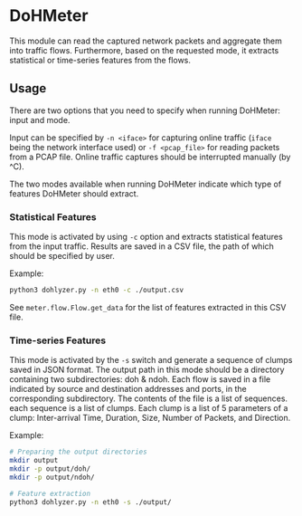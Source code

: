 # DoHMeter
This module can read the captured network packets and aggregate them into traffic flows. Furthermore, based on the requested mode, it extracts statistical or time-series features from the flows.
 
## Usage
There are two options that you need to specify when running DoHMeter: input and mode.

Input can be specified by `-n <iface>` for capturing online traffic (`iface` being the network interface used) or 
`-f <pcap_file>` for reading packets from a PCAP file. Online traffic captures should be interrupted manually (by ^C).

The two modes available when running DoHMeter indicate which type of features DoHMeter should extract.
### Statistical Features
This mode is activated by using `-c` option and extracts statistical features from the input traffic. Results are saved 
in a CSV file, the path of which should be specified by user.

Example:

```bash
python3 dohlyzer.py -n eth0 -c ./output.csv
```

See `meter.flow.Flow.get_data` for the list of features extracted in this CSV file.

### Time-series Features
This mode is activated by the `-s` switch and generate a sequence of clumps saved in JSON format. The output path in
this mode should be a directory containing two subdirectories: doh & ndoh. Each flow is saved in a file indicated by
source and destination addresses and ports, in the corresponding subdirectory. The contents of the file is a list of 
sequences. each sequence is a list of clumps. Each clump is a list of 5 parameters of a clump: Inter-arrival Time, 
Duration, Size, Number of Packets, and Direction.

Example:
```bash
# Preparing the output directories
mkdir output
mkdir -p output/doh/
mkdir -p output/ndoh/

# Feature extraction
python3 dohlyzer.py -n eth0 -s ./output/
```
